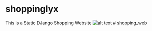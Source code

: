 # shoppinglyx
This is a Static DJango Shopping Website 
![alt text](https://github.com/geekyshow1/shoppinglyx/blob/main/Screenshots/Home.jpeg)
#   s h o p p i n g _ w e b  
 